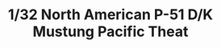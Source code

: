 ---
layout: product
title: "1/32 North American P-51 D/K Mustung Pacific Theat"
price: "19500" 
desc: "Maketa"
img_path: "/assets/img/TAM60323.webp"
brand: "Tamiya"
available: false
special_offer: false
new: false
soon: false
cat: "010000"
subcat: "010300"
subsubcat: "0N/A"
sifra: "TAM60323"
popular: false
spec: false
---